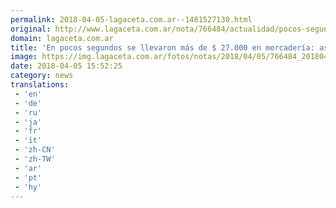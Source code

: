```yaml
---
permalink: 2018-04-05-lagaceta.com.ar--1481527130.html
original: http://www.lagaceta.com.ar/nota/766484/actualidad/pocos-segundos-se-llevaron-mas-27000-mercaderia-asi-roban-descuidistas-centro.html
domain: lagaceta.com.ar
title: 'En pocos segundos se llevaron más de $ 27.000 en mercadería: así roban los ''descuidistas'' en el centro'
image: https://img.lagaceta.com.ar/fotos/notas/2018/04/05/766484_20180405123631.jpg
date: 2018-04-05 15:52:25
category: news
translations: 
 - 'en'
 - 'de'
 - 'ru'
 - 'ja'
 - 'fr'
 - 'it'
 - 'zh-CN'
 - 'zh-TW'
 - 'ar'
 - 'pt'
 - 'hy'
---
```


